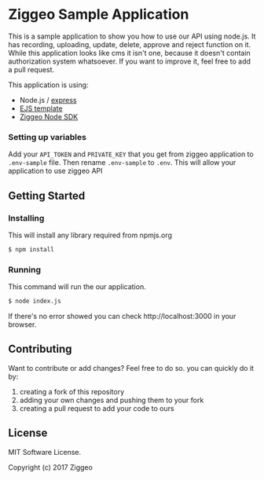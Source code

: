 # Ziggeo Sample Application

This is a sample application to show you how to use our API using node.js. It has recording, uploading, update, delete, approve and reject function on it. While this application looks like cms it isn't one, because it doesn't contain authorization system whatsoever. If you want to improve it, feel free to add a pull request.

This application is using:

 * Node.js / [express](https://expressjs.com/)
 * [EJS template](http://www.embeddedjs.com/)
 * [Ziggeo Node SDK](https://www.npmjs.com/package/ziggeo)

### Setting up variables

Add your `API_TOKEN` and `PRIVATE_KEY` that you get from ziggeo application to `.env-sample` file. Then rename `.env-sample` to `.env`. This will allow your application to use ziggeo API

## Getting Started

### Installing

This will install any library required from npmjs.org
```bash
$ npm install
```

### Running

This command will run the our application.
```bash
$ node index.js
```
If there's no error showed you can check http://localhost:3000 in your browser.

## Contributing

Want to contribute or add changes? Feel free to do so. you can quickly do it by:
1. creating a fork of this repository
2. adding your own changes and pushing them to your fork
3. creating a pull request to add your code to ours

## License 

MIT Software License.

Copyright (c) 2017 Ziggeo
